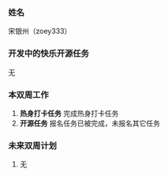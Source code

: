 ### 姓名

宋银州（zoey333）

### 开发中的快乐开源任务
无

### 本双周工作

1. **热身打卡任务**
   完成热身打卡任务
2. **开源任务**
报名任务已被完成，未报名其它任务


### 未来双周计划

1. 无

